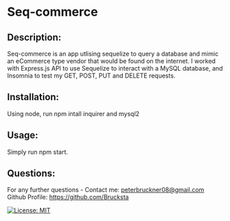 # Seq-commerce


## Description:
Seq-commerce is an app utlising sequelize to query a database and mimic an eCommerce type vendor that would be found on the internet. 
I worked with Express.js API to use Sequelize to interact with a MySQL database, and Insomnia to test my GET, POST, PUT and DELETE requests.

## Installation:
Using node, run npm intall inquirer and mysql2  

## Usage:
Simply run npm start.

## Questions:

For any further questions -
Contact me: peterbruckner08@gmail.com
Github Profile: https://github.com/Brucksta

[![License: MIT](https://img.shields.io/badge/License-MIT-yellow.svg)](https://opensource.org/licenses/MIT)
